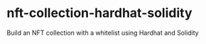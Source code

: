 # nft-collection-hardhat-solidity
Build an NFT collection with a whitelist using Hardhat and Solidity
